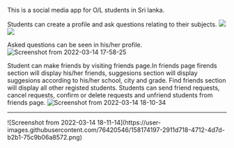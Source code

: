 This is a social media app for O/L students in Sri lanka.

Students can create a profile and ask questions relating to their subjects.
<img src="https://user-images.githubusercontent.com/76420546/158170395-68ad188e-ab53-4f6e-a9f9-33f9a796ffb7.png" >
<img src="https://user-images.githubusercontent.com/76420546/158170416-fc29bd08-ec9e-4df0-ae0d-20a9b83ee4ba.png" >

Asked questions can be seen in his/her profile.
![Screenshot from 2022-03-14 17-58-25](https://user-images.githubusercontent.com/76420546/158172149-f5ec097c-a847-4e6d-a369-bd4230c5419d.png)

Student can make friends by visiting friends page.In friends page firends section will display his/her friends, suggesions section will display suggesions according to his/her school, city and grade. Find friends section will display all other registed students. Students can send friend requests, cancel requests, confirm or delete requests and unfriend students from friends page.
![Screenshot from 2022-03-14 18-10-34](https://user-images.githubusercontent.com/76420546/158174170-d6091c8d-d66b-4992-9977-030a6fdfa718.png)
<hr>
![Screenshot from 2022-03-14 18-11-14](https://user-images.githubusercontent.com/76420546/158174197-2911d718-4712-4d7d-b2b1-75c9b06a8572.png)
